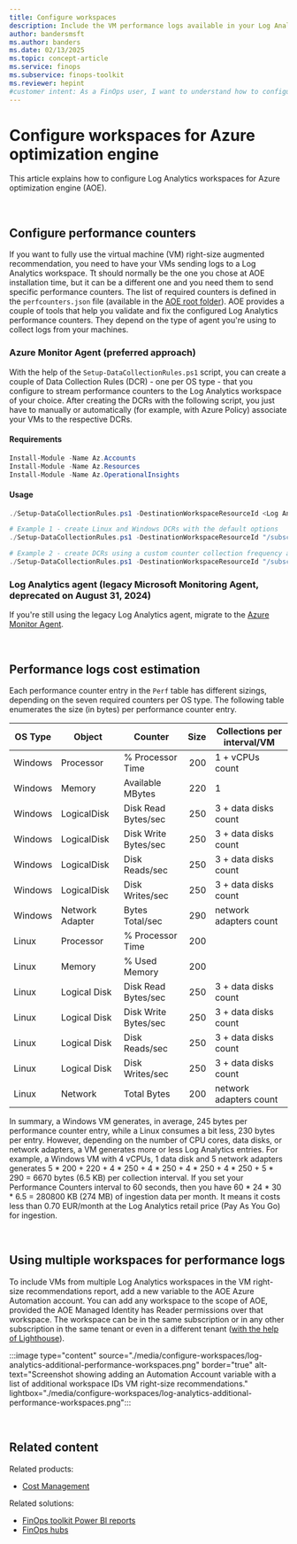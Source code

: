 ```yaml
---
title: Configure workspaces
description: Include the VM performance logs available in your Log Analytics workspaces to get deeper insights and more accurate results.
author: bandersmsft
ms.author: banders
ms.date: 02/13/2025
ms.topic: concept-article
ms.service: finops
ms.subservice: finops-toolkit
ms.reviewer: hepint
#customer intent: As a FinOps user, I want to understand how to configure Log Analytics for Azure optimization engine.
---
```


<!-- markdownlint-disable-next-line MD025 -->
# Configure workspaces for Azure optimization engine

This article explains how to configure Log Analytics workspaces for Azure optimization engine (AOE).

<br>

## Configure performance counters

If you want to fully use the virtual machine (VM) right-size augmented recommendation, you need to have your VMs sending logs to a Log Analytics workspace. Tt should normally be the one you chose at AOE installation time, but it can be a different one and you need them to send specific performance counters. The list of required counters is defined in the `perfcounters.json` file (available in the [AOE root folder](https://aka.ms/AzureOptimizationEngine/code)). AOE provides a couple of tools that help you validate and fix the configured Log Analytics performance counters. They depend on the type of agent you're using to collect logs from your machines.

### Azure Monitor Agent (preferred approach)

With the help of the `Setup-DataCollectionRules.ps1` script, you can create a couple of Data Collection Rules (DCR) - one per OS type - that you configure to stream performance counters to the Log Analytics workspace of your choice. After creating the DCRs with the following script, you just have to manually or automatically (for example, with Azure Policy) associate your VMs to the respective DCRs.

#### Requirements

```powershell
Install-Module -Name Az.Accounts
Install-Module -Name Az.Resources
Install-Module -Name Az.OperationalInsights
```

#### Usage

```powershell
./Setup-DataCollectionRules.ps1 -DestinationWorkspaceResourceId <Log Analytics workspace ARM resource ID> [-AzureEnvironment <AzureChinaCloud|AzureUSGovernment|AzureCloud>] [-IntervalSeconds <performance counter collection frequency - default 60>] [-ResourceTags <hashtable with the tag name/value pairs to apply to the DCR>]

# Example 1 - create Linux and Windows DCRs with the default options
./Setup-DataCollectionRules.ps1 -DestinationWorkspaceResourceId "/subscriptions/aaaa0a0a-bb1b-cc2c-dd3d-eeeeee4e4e4e/resourceGroups/myResourceGroup/providers/Microsoft.OperationalInsights/workspaces/myWorkspace"

# Example 2 - create DCRs using a custom counter collection frequency and assigning specific tags
./Setup-DataCollectionRules.ps1 -DestinationWorkspaceResourceId "/subscriptions/aaaa0a0a-bb1b-cc2c-dd3d-eeeeee4e4e4e/resourceGroups/myResourceGroup/providers/Microsoft.OperationalInsights/workspaces/myWorkspace" -IntervalSeconds 30 -ResourceTags @{"tagName"="tagValue";"otherTagName"="otherTagValue"}
```

### Log Analytics agent (legacy Microsoft Monitoring Agent, deprecated on August 31, 2024)

If you're still using the legacy Log Analytics agent, migrate to the [Azure Monitor Agent](/azure/azure-monitor/agents/azure-monitor-agent-migration).

<br>

## Performance logs cost estimation

Each performance counter entry in the `Perf` table has different sizings, depending on the seven required counters per OS type. The following table enumerates the size (in bytes) per performance counter entry.

| OS Type | Object          | Counter              | Size | Collections per interval/VM |
| ------- | --------------- | -------------------- | ---: | --------------------------- |
| Windows | Processor       | % Processor Time     |  200 | 1 + vCPUs count             |
| Windows | Memory          | Available MBytes     |  220 | 1                           |
| Windows | LogicalDisk     | Disk Read Bytes/sec  |  250 | 3 + data disks count        |
| Windows | LogicalDisk     | Disk Write Bytes/sec |  250 | 3 + data disks count        |
| Windows | LogicalDisk     | Disk Reads/sec       |  250 | 3 + data disks count        |
| Windows | LogicalDisk     | Disk Writes/sec      |  250 | 3 + data disks count        |
| Windows | Network Adapter | Bytes Total/sec      |  290 | network adapters count      |
| Linux   | Processor       | % Processor Time     |  200 |                             |
| Linux   | Memory          | % Used Memory        |  200 |                             |
| Linux   | Logical Disk    | Disk Read Bytes/sec  |  250 | 3 + data disks count        |
| Linux   | Logical Disk    | Disk Write Bytes/sec |  250 | 3 + data disks count        |
| Linux   | Logical Disk    | Disk Reads/sec       |  250 | 3 + data disks count        |
| Linux   | Logical Disk    | Disk Writes/sec      |  250 | 3 + data disks count        |
| Linux   | Network         | Total Bytes          |  200 | network adapters count      |

In summary, a Windows VM generates, in average, 245 bytes per performance counter entry, while a Linux consumes a bit less, 230 bytes per entry. However, depending on the number of CPU cores, data disks, or network adapters, a VM generates more or less Log Analytics entries. For example, a Windows VM with 4 vCPUs, 1 data disk and 5 network adapters generates 5 \* 200 + 220 + 4 \* 250 + 4 \* 250 + 4 \* 250 + 4 \* 250 + 5 \* 290 = 6670 bytes (6.5 KB) per collection interval. If you set your Performance Counters interval to 60 seconds, then you have 60 \* 24 \* 30 \* 6.5 = 280800 KB (274 MB) of ingestion data per month. It means it costs less than 0.70 EUR/month at the Log Analytics retail price (Pay As You Go) for ingestion.

<br>

## Using multiple workspaces for performance logs

To include VMs from multiple Log Analytics workspaces in the VM right-size recommendations report, add a new variable to the AOE Azure Automation account. You can add any workspace to the scope of AOE, provided the AOE Managed Identity has Reader permissions over that workspace. The workspace can be in the same subscription or in any other subscription in the same tenant or even in a different tenant ([with the help of Lighthouse](./customize.md#-widen-the-engine-scope)).

:::image type="content" source="./media/configure-workspaces/log-analytics-additional-performance-workspaces.png" border="true" alt-text="Screenshot showing adding an Automation Account variable with a list of additional workspace IDs VM right-size recommendations." lightbox="./media/configure-workspaces/log-analytics-additional-performance-workspaces.png":::

<br>

## Related content

Related products:

- [Cost Management](/azure/cost-management-billing/costs/)

Related solutions:

- [FinOps toolkit Power BI reports](../power-bi/reports.md)
- [FinOps hubs](../hubs/finops-hubs-overview.md)
